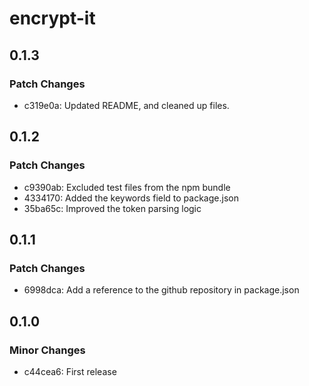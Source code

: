 # encrypt-it

## 0.1.3

### Patch Changes

- c319e0a: Updated README, and cleaned up files.

## 0.1.2

### Patch Changes

- c9390ab: Excluded test files from the npm bundle
- 4334170: Added the keywords field to package.json
- 35ba65c: Improved the token parsing logic

## 0.1.1

### Patch Changes

- 6998dca: Add a reference to the github repository in package.json

## 0.1.0

### Minor Changes

- c44cea6: First release
